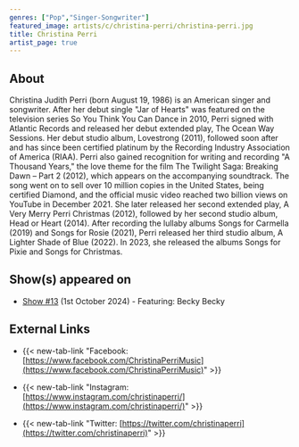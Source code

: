 ```yaml
---
genres: ["Pop","Singer-Songwriter"]
featured_image: artists/c/christina-perri/christina-perri.jpg
title: Christina Perri
artist_page: true
---
```

## About

Christina Judith Perri (born August 19, 1986) is an American singer and songwriter. After her debut single "Jar of Hearts" was featured on the television series So You Think You Can Dance in 2010, Perri signed with Atlantic Records and released her debut extended play, The Ocean Way Sessions. Her debut studio album, Lovestrong (2011), followed soon after and has since been certified platinum by the Recording Industry Association of America (RIAA).
Perri also gained recognition for writing and recording "A Thousand Years," the love theme for the film The Twilight Saga: Breaking Dawn – Part 2 (2012), which appears on the accompanying soundtrack. The song went on to sell over 10 million copies in the United States, being certified Diamond, and the official music video reached two billion views on YouTube in December 2021. She later released her second extended play, A Very Merry Perri Christmas (2012), followed by her second studio album, Head or Heart (2014). After recording the lullaby albums Songs for Carmella (2019) and Songs for Rosie (2021), Perri released her third studio album, A Lighter Shade of Blue (2022). In 2023, she released the albums Songs for Pixie and Songs for Christmas.



## Show(s) appeared on

- [Show #13](/shows/featuring-becky-becky/) (1st October 2024) - Featuring: Becky Becky

## External Links

- {{< new-tab-link "Facebook: [https://www.facebook.com/ChristinaPerriMusic](https://www.facebook.com/ChristinaPerriMusic)" >}}

- {{< new-tab-link "Instagram: [https://www.instagram.com/christinaperri/](https://www.instagram.com/christinaperri/)" >}}

- {{< new-tab-link "Twitter: [https://twitter.com/christinaperri](https://twitter.com/christinaperri)" >}}


